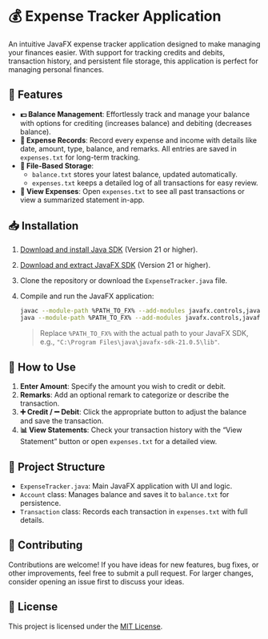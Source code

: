 # 💰 Expense Tracker Application

An intuitive JavaFX expense tracker application designed to make managing your finances easier. With support for tracking credits and debits, transaction history, and persistent file storage, this application is perfect for managing personal finances.

## 🌟 Features

- **💵 Balance Management**: Effortlessly track and manage your balance with options for crediting (increases balance) and debiting (decreases balance).
- **📜 Expense Records**: Record every expense and income with details like date, amount, type, balance, and remarks. All entries are saved in `expenses.txt` for long-term tracking.
- **💾 File-Based Storage**:
    - `balance.txt` stores your latest balance, updated automatically.
    - `expenses.txt` keeps a detailed log of all transactions for easy review.
- **📂 View Expenses**: Open `expenses.txt` to see all past transactions or view a summarized statement in-app.

## 📥 Installation

1. [Download and install Java SDK](https://www.oracle.com/in/java/technologies/downloads/) (Version 21 or higher).
2. [Download and extract JavaFX SDK](https://gluonhq.com/products/javafx/) (Version 21 or higher).
3. Clone the repository or download the `ExpenseTracker.java` file.
4. Compile and run the JavaFX application:

    ```bash
    javac --module-path %PATH_TO_FX% --add-modules javafx.controls,javafx.fxml ExpenseTracker.java
    java --module-path %PATH_TO_FX% --add-modules javafx.controls,javafx.fxml ExpenseTracker
    ``` 

    > Replace `%PATH_TO_FX%` with the actual path to your JavaFX SDK, e.g., `"C:\Program Files\java\javafx-sdk-21.0.5\lib"`.

## 📝 How to Use

1. **Enter Amount**: Specify the amount you wish to credit or debit.
2. **Remarks**: Add an optional remark to categorize or describe the transaction.
3. **➕ Credit / ➖ Debit**: Click the appropriate button to adjust the balance and save the transaction.
4. **📊 View Statements**: Check your transaction history with the “View Statement” button or open `expenses.txt` for a detailed view.

## 📂 Project Structure

- `ExpenseTracker.java`: Main JavaFX application with UI and logic.
- `Account` class: Manages balance and saves it to `balance.txt` for persistence.
- `Transaction` class: Records each transaction in `expenses.txt` with full details.

## 🤝 Contributing

Contributions are welcome! If you have ideas for new features, bug fixes, or other improvements, feel free to submit a pull request. For larger changes, consider opening an issue first to discuss your ideas.

## 📄 License

This project is licensed under the [MIT License](LICENSE).

